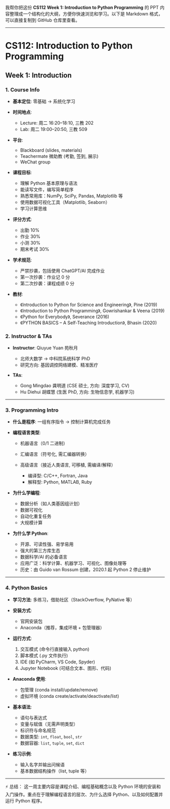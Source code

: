 我帮你把这份 **CS112 Week 1: Introduction to Python Programming** 的 PPT 内容整理成一个结构化的大纲，方便你快速浏览和学习。以下是 Markdown 格式，可以直接复制到 GitHub 仓库里查看。

---

# CS112: Introduction to Python Programming

## Week 1: Introduction

### 1. Course Info

* **基本定位**: 零基础 → 系统化学习
* **时间地点**:

  * Lecture: 周二 16:20–18:10, 三教 202
  * Lab: 周二 19:00–20:50, 三教 509
* **平台**:

  * Blackboard (slides, materials)
  * Teachermate 微助教 (考勤, 签到, 展示)
  * WeChat group
* **课程目标**:

  * 理解 Python 基本原理与语法
  * 能读写文件，编写简单程序
  * 熟悉常用库：NumPy, SciPy, Pandas, Matplotlib 等
  * 使用数据可视化工具（Matplotlib, Seaborn）
  * 学习计算思维
* **评分方式**:

  * 出勤 10%
  * 作业 30%
  * 小测 30%
  * 期末考试 30%
* **学术规范**:

  * 严禁抄袭，包括使用 ChatGPT/AI 完成作业
  * 第一次抄袭：作业记 0 分
  * 第二次抄袭：课程成绩 0 分
* **教材**:

  * 《Introduction to Python for Science and Engineering》, Pine (2019)
  * 《Introduction to Python Programming》, Gowrishankar & Veena (2019)
  * 《Python for Everybody》, Severance (2016)
  * 《PYTHON BASICS – A Self-Teaching Introduction》, Bhasin (2020)

### 2. Instructor & TAs

* **Instructor**: Qiuyue Yuan 苑秋月

  * 北师大数学 → 中科院系统科学 PhD
  * 研究方向: 基因调控网络建模、精准医疗
* **TAs**:

  * Gong Mingdao 龚明道 (CSE 硕士, 方向: 深度学习, CV)
  * Hu Diehui 胡蝶慧 (生医 PhD, 方向: 生物信息学, 机器学习)

---

### 3. Programming Intro

* **什么是程序**: 一组有序指令 → 控制计算机完成任务
* **编程语言类型**:

  * 机器语言（0/1 二进制）
  * 汇编语言（符号化, 需汇编器转换）
  * 高级语言（接近人类语言, 可移植, 需编译/解释）

    * 编译型: C/C++, Fortran, Java
    * 解释型: Python, MATLAB, Ruby
* **为什么学编程**:

  * 数据分析（如人类基因组计划）
  * 数据可视化
  * 自动化重复任务
  * 大规模计算
* **为什么学 Python**:

  * 开源、可读性强、易学易用
  * 强大的第三方库生态
  * 数据科学/AI 的必备语言
  * 应用广泛：科学计算、机器学习、可视化、图像处理等
  * 历史：由 Guido van Rossum 创建，2020.1 起 Python 2 停止维护

---

### 4. Python Basics

* **学习方法**: 多练习，借助社区（StackOverflow, PyNative 等）
* **安装方式**:

  * 官网安装包
  * Anaconda（推荐，集成环境 + 包管理器）
* **运行方式**:

  1. 交互模式 (命令行直接输入 python)
  2. 脚本模式 (.py 文件执行)
  3. IDE (如 PyCharm, VS Code, Spyder)
  4. Jupyter Notebook (可结合文本、图形、代码)
* **Anaconda 使用**:

  * 包管理 (conda install/update/remove)
  * 虚拟环境 (conda create/activate/deactivate/list)
* **基本语法**:

  * 语句与表达式
  * 变量与赋值（无需声明类型）
  * 标识符与命名规范
  * 数据类型: `int`, `float`, `bool`, `str`
  * 数据容器: `list`, `tuple`, `set`, `dict`
* **练习示例**:

  * 输入名字并输出问候语
  * 基本数据结构操作（list, tuple 等）

---

⚡ 总结：
这一周主要内容是课程介绍、编程基础概念以及 Python 环境的安装和入门操作。重点在于理解编程语言的层次、为什么选择 Python、以及如何配置并运行 Python 程序。
